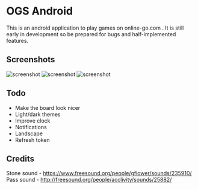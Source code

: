 OGS Android
===========

This is an android application to play games on online-go.com . It is still
early in development so be prepared for bugs and half-implemented features.

Screenshots
-----------

![screenshot](https://raw.githubusercontent.com/nathanj/ogsdroid/master/screenshots/1.png "Your Games")
![screenshot](https://raw.githubusercontent.com/nathanj/ogsdroid/master/screenshots/2.png "Find a Game")
![screenshot](https://raw.githubusercontent.com/nathanj/ogsdroid/master/screenshots/3.jpg "The Game")


Todo
----

  * Make the board look nicer
  * Light/dark themes
  * Improve clock
  * Notifications
  * Landscape
  * Refresh token

Credits
-------

  Stone sound - https://www.freesound.org/people/gflower/sounds/235910/
  Pass sound - http://freesound.org/people/acclivity/sounds/25882/
